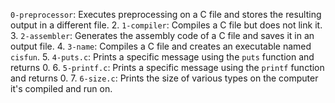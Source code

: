  `0-preprocessor`: Executes preprocessing on a C file and stores the resulting output in a different file.
2. `1-compiler`: Compiles a C file but does not link it.
3. `2-assembler`: Generates the assembly code of a C file and saves it in an output file.
4. `3-name`: Compiles a C file and creates an executable named `cisfun`.
5. `4-puts.c`: Prints a specific message using the `puts` function and returns 0.
6. `5-printf.c`: Prints a specific message using the `printf` function and returns 0.
7. `6-size.c`: Prints the size of various types on the computer it's compiled and run on.
